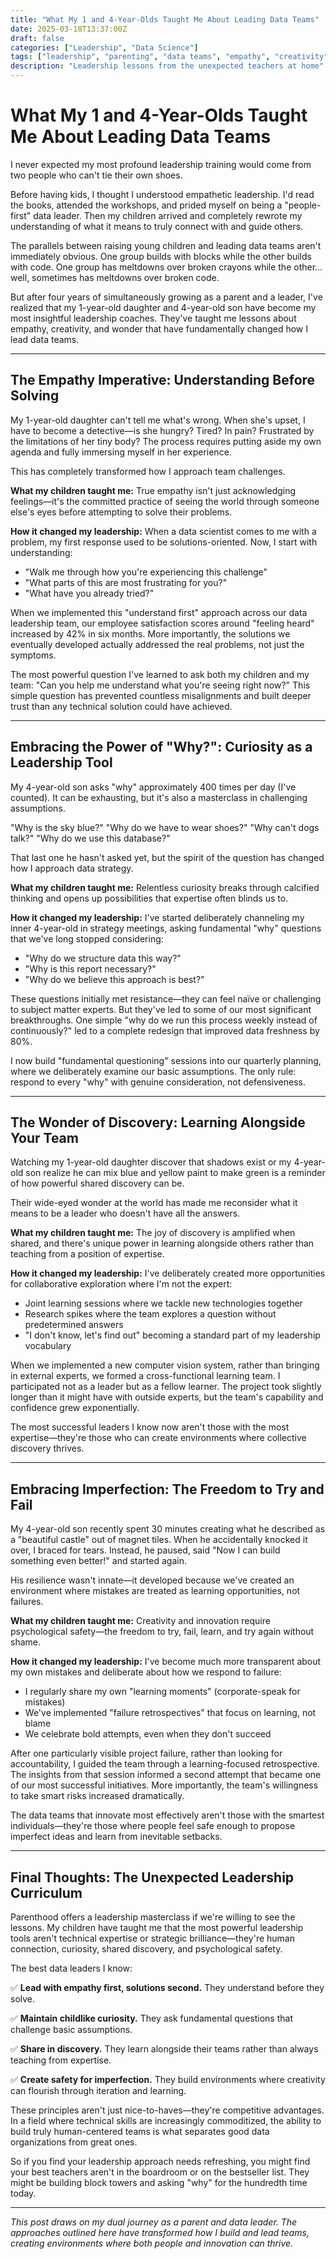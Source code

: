 ```yaml
---
title: "What My 1 and 4-Year-Olds Taught Me About Leading Data Teams"
date: 2025-03-18T13:37:00Z
draft: false
categories: ["Leadership", "Data Science"]
tags: ["leadership", "parenting", "data teams", "empathy", "creativity"]
description: "Leadership lessons from the unexpected teachers at home"
---
```


# **What My 1 and 4-Year-Olds Taught Me About Leading Data Teams**

I never expected my most profound leadership training would come from two people who can't tie their own shoes.

Before having kids, I thought I understood empathetic leadership. I'd read the books, attended the workshops, and prided myself on being a "people-first" data leader. Then my children arrived and completely rewrote my understanding of what it means to truly connect with and guide others.

The parallels between raising young children and leading data teams aren't immediately obvious. One group builds with blocks while the other builds with code. One group has meltdowns over broken crayons while the other... well, sometimes has meltdowns over broken code.

But after four years of simultaneously growing as a parent and a leader, I've realized that my 1-year-old daughter and 4-year-old son have become my most insightful leadership coaches. They've taught me lessons about empathy, creativity, and wonder that have fundamentally changed how I lead data teams.

---

## **The Empathy Imperative: Understanding Before Solving**

My 1-year-old daughter can't tell me what's wrong. When she's upset, I have to become a detective—is she hungry? Tired? In pain? Frustrated by the limitations of her tiny body? The process requires putting aside my own agenda and fully immersing myself in her experience.

This has completely transformed how I approach team challenges.

**What my children taught me:** True empathy isn't just acknowledging feelings—it's the committed practice of seeing the world through someone else's eyes before attempting to solve their problems.

**How it changed my leadership:** When a data scientist comes to me with a problem, my first response used to be solutions-oriented. Now, I start with understanding:

- "Walk me through how you're experiencing this challenge"
- "What parts of this are most frustrating for you?"
- "What have you already tried?"

When we implemented this "understand first" approach across our data leadership team, our employee satisfaction scores around "feeling heard" increased by 42% in six months. More importantly, the solutions we eventually developed actually addressed the real problems, not just the symptoms.

The most powerful question I've learned to ask both my children and my team: "Can you help me understand what you're seeing right now?" This simple question has prevented countless misalignments and built deeper trust than any technical solution could have achieved.

---

## **Embracing the Power of "Why?": Curiosity as a Leadership Tool**

My 4-year-old son asks "why" approximately 400 times per day (I've counted). It can be exhausting, but it's also a masterclass in challenging assumptions.

"Why is the sky blue?"
"Why do we have to wear shoes?"
"Why can't dogs talk?"
"Why do we use this database?"

That last one he hasn't asked yet, but the spirit of the question has changed how I approach data strategy.

**What my children taught me:** Relentless curiosity breaks through calcified thinking and opens up possibilities that expertise often blinds us to.

**How it changed my leadership:** I've started deliberately channeling my inner 4-year-old in strategy meetings, asking fundamental "why" questions that we've long stopped considering:

- "Why do we structure data this way?"
- "Why is this report necessary?"
- "Why do we believe this approach is best?"

These questions initially met resistance—they can feel naïve or challenging to subject matter experts. But they've led to some of our most significant breakthroughs. One simple "why do we run this process weekly instead of continuously?" led to a complete redesign that improved data freshness by 80%.

I now build "fundamental questioning" sessions into our quarterly planning, where we deliberately examine our basic assumptions. The only rule: respond to every "why" with genuine consideration, not defensiveness.

---

## **The Wonder of Discovery: Learning Alongside Your Team**

Watching my 1-year-old daughter discover that shadows exist or my 4-year-old son realize he can mix blue and yellow paint to make green is a reminder of how powerful shared discovery can be.

Their wide-eyed wonder at the world has made me reconsider what it means to be a leader who doesn't have all the answers.

**What my children taught me:** The joy of discovery is amplified when shared, and there's unique power in learning alongside others rather than teaching from a position of expertise.

**How it changed my leadership:** I've deliberately created more opportunities for collaborative exploration where I'm not the expert:

- Joint learning sessions where we tackle new technologies together
- Research spikes where the team explores a question without predetermined answers
- "I don't know, let's find out" becoming a standard part of my leadership vocabulary

When we implemented a new computer vision system, rather than bringing in external experts, we formed a cross-functional learning team. I participated not as a leader but as a fellow learner. The project took slightly longer than it might have with outside experts, but the team's capability and confidence grew exponentially.

The most successful leaders I know now aren't those with the most expertise—they're those who can create environments where collective discovery thrives.

---

## **Embracing Imperfection: The Freedom to Try and Fail**

My 4-year-old son recently spent 30 minutes creating what he described as a "beautiful castle" out of magnet tiles. When he accidentally knocked it over, I braced for tears. Instead, he paused, said "Now I can build something even better!" and started again.

His resilience wasn't innate—it developed because we've created an environment where mistakes are treated as learning opportunities, not failures.

**What my children taught me:** Creativity and innovation require psychological safety—the freedom to try, fail, learn, and try again without shame.

**How it changed my leadership:** I've become much more transparent about my own mistakes and deliberate about how we respond to failure:

- I regularly share my own "learning moments" (corporate-speak for mistakes)
- We've implemented "failure retrospectives" that focus on learning, not blame
- We celebrate bold attempts, even when they don't succeed

After one particularly visible project failure, rather than looking for accountability, I guided the team through a learning-focused retrospective. The insights from that session informed a second attempt that became one of our most successful initiatives. More importantly, the team's willingness to take smart risks increased dramatically.

The data teams that innovate most effectively aren't those with the smartest individuals—they're those where people feel safe enough to propose imperfect ideas and learn from inevitable setbacks.

---

## **Final Thoughts: The Unexpected Leadership Curriculum**

Parenthood offers a leadership masterclass if we're willing to see the lessons. My children have taught me that the most powerful leadership tools aren't technical expertise or strategic brilliance—they're human connection, curiosity, shared discovery, and psychological safety.

The best data leaders I know:

✅ **Lead with empathy first, solutions second.** They understand before they solve.

✅ **Maintain childlike curiosity.** They ask fundamental questions that challenge basic assumptions.

✅ **Share in discovery.** They learn alongside their teams rather than always teaching from expertise.

✅ **Create safety for imperfection.** They build environments where creativity can flourish through iteration and learning.

These principles aren't just nice-to-haves—they're competitive advantages. In a field where technical skills are increasingly commoditized, the ability to build truly human-centered teams is what separates good data organizations from great ones.

So if you find your leadership approach needs refreshing, you might find your best teachers aren't in the boardroom or on the bestseller list. They might be building block towers and asking "why" for the hundredth time today.

---

*This post draws on my dual journey as a parent and data leader. The approaches outlined here have transformed how I build and lead teams, creating environments where both people and innovation can thrive.*
